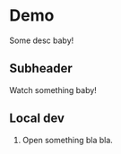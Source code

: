 # Demo

Some desc baby!

## Subheader

Watch something baby!

## Local dev

1. Open something bla bla.

